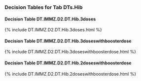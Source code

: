 ### Decision Tables for Tab  DTs.Hib
#### Decision Table DT.IMMZ.D2.DT.Hib.3doses
{% include DT.IMMZ.D2.DT.Hib.3doses.html %}
#### Decision Table DT.IMMZ.D2.DT.Hib.3doseswithboosterdose
{% include DT.IMMZ.D2.DT.Hib.3doseswithboosterdose.html %}
#### Decision Table DT.IMMZ.D2.DT.Hib.2doseswithboosterdose
{% include DT.IMMZ.D2.DT.Hib.2doseswithboosterdose.html %}

